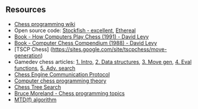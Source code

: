 ## Resources

* [Chess programming wiki](https://www.chessprogramming.org/Main_Page)
* Open source code: [Stockfish - excellent](https://github.com/official-stockfish/Stockfish), [Ethereal](https://github.com/AndyGrant/Ethereal)
* [Book - How Computers Play Chess (1991) - David Levy](https://www.amazon.com/Computers-Play-Chess-David-Levy/dp/4871878015/ref=sr_1_1?ie=UTF8&qid=1476596099&sr=8-1&keywords=david+levy+how+computers)
* [Book - Computer Chess Compendium (1988) - David Levy](https://www.amazon.com/Computer-Chess-Compendium-David-N-L/dp/487187804X/ref=sr_1_7?ie=UTF8&qid=1476457271&sr=8-7&keywords=computer+chess)
* [TSCP Chess] (https://sites.google.com/site/tscpchess/move-generation)
* Gamedev chess articles: [1. Intro](http://www.gamedev.net/page/resources/_/technical/artificial-intelligence/chess-programming-part-i-getting-started-r1014), [2. Data structures](http://www.gamedev.net/page/resources/_/technical/artificial-intelligence/chess-programming-part-ii-data-structures-r1046), [3. Move gen](http://www.gamedev.net/page/resources/_/technical/artificial-intelligence/chess-programming-part-iii-move-generation-r1126), [4. Eval functions](http://www.gamedev.net/page/resources/_/technical/artificial-intelligence/chess-programming-part-vi-evaluation-functions-r1208), [5. Adv. search](http://www.gamedev.net/page/resources/_/technical/artificial-intelligence/chess-programming-part-v-advanced-search-r1197)
* [Chess Engine Communication Protocol](http://home.hccnet.nl/h.g.muller/engine-intf.html)
* [Computer chess programming theory](http://www.frayn.net/beowulf/theory.html)
* [Chess Tree Search](https://verhelst.home.xs4all.nl/chess/search.html)
* [Bruce Moreland - Chess programming topics](https://web.archive.org/web/20071026090003/http://www.brucemo.com/compchess/programming/index.htm)
* [MTD(f) algorithm](https://people.csail.mit.edu/plaat/mtdf.html)
